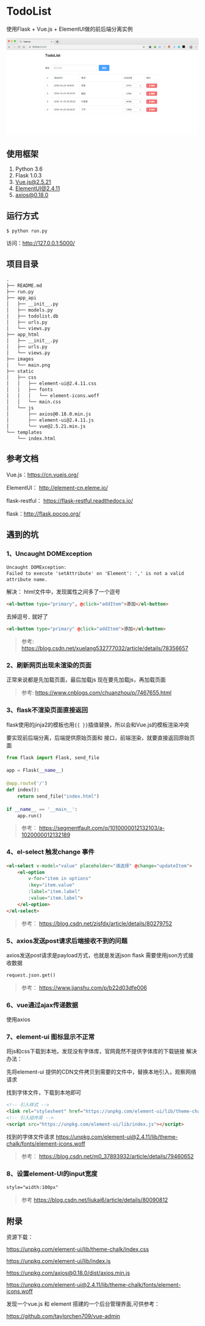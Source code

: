 # TodoList

使用Flask + Vue.js + ElementUI做的前后端分离实例

![](images/main.png)

## 使用框架
1. Python 3.6
2. Flask 1.0.3
3. Vue.js@2.5.21
4. ElementUI@2.4.11
5. axios@0.18.0

## 运行方式

```
$ python run.py
```
访问：http://127.0.0.1:5000/

## 项目目录
```
.
├── README.md
├── run.py
├── app_api
│   ├── __init__.py
│   ├── models.py
│   ├── todolist.db
│   ├── urls.py
│   └── views.py
├── app_html
│   ├── __init__.py
│   ├── urls.py
│   └── views.py
├── images
│   └── main.png
├── static
│   ├── css
│   │   ├── element-ui@2.4.11.css
│   │   ├── fonts
│   │   │   └── element-icons.woff
│   │   └── main.css
│   └── js
│       ├── axios@0.18.0.min.js
│       ├── element-ui@2.4.11.js
│       └── vue@2.5.21.min.js
└── templates
    └── index.html

```

## 参考文档
Vue.js：https://cn.vuejs.org/

ElementUI： http://element-cn.eleme.io/

flask-restful： https://flask-restful.readthedocs.io/

flask：http://flask.pocoo.org/

## 遇到的坑
### 1、Uncaught DOMException
```
Uncaught DOMException:
Failed to execute 'setAttribute' on 'Element': ',' is not a valid attribute name.
```
解决：
html文件中，发现属性之间多了一个逗号
```html
<el-button type="primary", @click="addItem">添加</el-button>
```
去掉逗号`,` 就好了
```html
<el-button type="primary" @click="addItem">添加</el-button>
```

>参考:
>https://blog.csdn.net/xuelang532777032/article/details/78356657

### 2、刷新网页出现未渲染的页面
正常来说都是先加载页面，最后加载js
现在要先加载js，再加载页面

>参考:
>https://www.cnblogs.com/chuanzhou/p/7467655.html

### 3、flask不渲染页面直接返回
flask使用的jinja2的模板也用`{{ }}`插值替换，所以会和Vue.js的模板渲染冲突

要实现前后端分离，后端提供原始页面和 接口，前端渲染，就要直接返回原始页面
```python
from flask import Flask, send_file

app = Flask(__name__)

@app.route('/')
def index():
    return send_file("index.html")

if __name__ == '__main__':
    app.run()
```

>参考：
>https://segmentfault.com/q/1010000012132103/a-1020000012132189


### 4、el-select 触发change 事件
```html
<el-select v-model="value" placeholder="请选择" @change="updateItem">
    <el-option
        v-for="item in options"
        :key="item.value"
        :label="item.label"
        :value="item.label">
    </el-option>
</el-select>

```
>参考：
>https://blog.csdn.net/zjsfdx/article/details/80279752

### 5、axios发送post请求后端接收不到的问题
axios发送post请求是payload方式，也就是发送json
flask 需要使用json方式接收数据

```python
request.json.get()
```

>参考：
>https://www.jianshu.com/p/b22d03dfe006

### 6、vue通过ajax传递数据
使用axios

### 7、element-ui 图标显示不正常
将js和css下载到本地，发现没有字体库，官网竟然不提供字体库的下载链接
解决办法：

先将element-ui 提供的CDN文件拷贝到需要的文件中，替换本地引入，观察网络请求

找到字体文件，下载到本地即可

```html
<!-- 引入样式 -->
<link rel="stylesheet" href="https://unpkg.com/element-ui/lib/theme-chalk/index.css">
<!-- 引入组件库 -->
<script src="https://unpkg.com/element-ui/lib/index.js"></script>
```

找到的字体文件请求
https://unpkg.com/element-ui@2.4.11/lib/theme-chalk/fonts/element-icons.woff

>参考：
>https://blog.csdn.net/m0_37893932/article/details/79460652

### 8、设置element-UI的input宽度

```html
style="width:100px"
```
>参考
>https://blog.csdn.net/liukai6/article/details/80090812

## 附录
资源下载：

https://unpkg.com/element-ui/lib/theme-chalk/index.css

https://unpkg.com/element-ui/lib/index.js

https://unpkg.com/axios@0.18.0/dist/axios.min.js

https://unpkg.com/element-ui@2.4.11/lib/theme-chalk/fonts/element-icons.woff


发现一个vue.js 和 element 搭建的一个后台管理界面,可供参考：

https://github.com/taylorchen709/vue-admin
